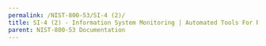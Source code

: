 ```yaml
---
permalink: /NIST-800-53/SI-4 (2)/
title: SI-4 (2) - Information System Monitoring | Automated Tools For Real-Time Analysis
parent: NIST-800-53 Documentation
---
```

